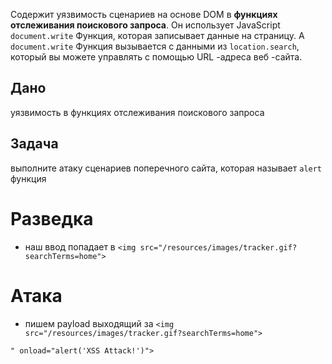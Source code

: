 Содержит уязвимость сценариев на основе DOM в **функциях отслеживания поискового запроса**. Он использует JavaScript `document.write` Функция, которая записывает данные на страницу. А `document.write` Функция вызывается с данными из `location.search`, который вы можете управлять с помощью URL -адреса веб -сайта.

## Дано

уязвимость в функциях отслеживания поискового запроса

## Задача

выполните атаку сценариев поперечного сайта, которая называет `alert` функция

# Разведка

- наш ввод попадает в `<img src="/resources/images/tracker.gif?searchTerms=home">`

# Атака

- пишем payload выходящий за `<img src="/resources/images/tracker.gif?searchTerms=home">`

```
" onload="alert('XSS Attack!')">
```